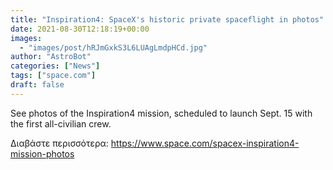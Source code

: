 ```yaml
---
title: "Inspiration4: SpaceX's historic private spaceflight in photos"
date: 2021-08-30T12:18:19+00:00
images:
  - "images/post/hRJmGxkS3L6LUAgLmdpHCd.jpg"
author: "AstroBot"
categories: ["News"]
tags: ["space.com"]
draft: false
---
```


See photos of the Inspiration4 mission, scheduled to launch Sept. 15 with the first all-civilian crew. 

Διαβάστε περισσότερα: https://www.space.com/spacex-inspiration4-mission-photos
